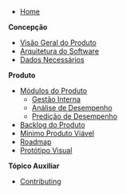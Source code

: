 - [Home](README.md)

**Concepção**

- [Visão Geral do Produto](/concepcao/visao-geral-produto.md)
- [Arquitetura do Software](/concepcao/arquitetura-software.md)
- [Dados Necessários](/concepcao/dados-necessarios.md)

**Produto**

- [Módulos do Produto](/produto/modulos-produto.md)
  - [Gestão Interna](/produto/gestao-interna.md)
  - [Análise de Desempenho](/produto/analise-desempenho.md)
  - [Predição de Desempenho](/produto/predicao-desempenho.md)
- [Backlog do Produto](/produto/backlog.md)
- [Mínimo Produto Viável](/produto/mvp.md)
- [Roadmap](/produto/roadmap.md)
- [Protótipo Visual](/produto/prototipo-visual.md)

**Tópico Auxiliar**

- [Contributing](CONTRIBUTING.md)
